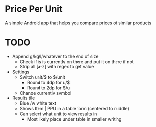 # Price Per Unit
A simple Android app that helps you compare prices of similar products

# TODO
- Append g/kg/l/whatever to the end of size
    - Check if is is currently on there and put it on there if not
    - Strip all [a-z] with regex to get value
- Settings
    - Switch unit/$ to $/unit
        - Round to 4dp for u/$
        - Round to 2dp for $/u
    - Change currently symbol
- Results tile
    - Blue /w white text
    - Shows Item | PPU in a table form (centered to middle)
    - Can select what unit to view results in
        - Most likely place under table in smaller writing